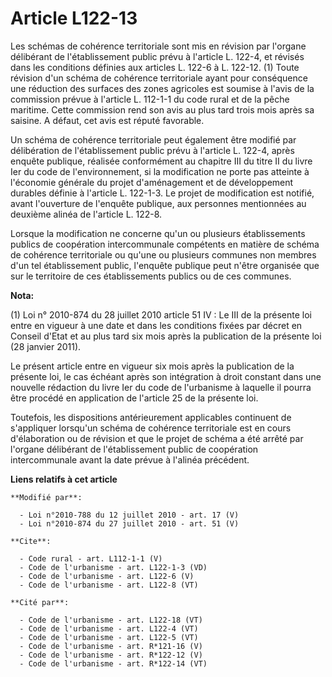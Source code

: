 # Article L122-13

Les schémas de cohérence territoriale sont mis en révision par l'organe délibérant de l'établissement public prévu à
l'article L. 122-4, et révisés dans les conditions définies aux articles L. 122-6 à L. 122-12. (1) Toute révision d'un schéma
de cohérence territoriale ayant pour conséquence une réduction des surfaces des zones agricoles est soumise à l'avis de la
commission prévue à l'article L. 112-1-1 du code rural et de la pêche maritime. Cette commission rend son avis au plus tard
trois mois après sa saisine. A défaut, cet avis est réputé favorable. 

Un schéma de cohérence territoriale peut également être modifié par délibération de l'établissement public prévu à l'article
L. 122-4, après enquête publique, réalisée conformément au chapitre III du titre II du livre Ier du code de l'environnement,
si la modification ne porte pas atteinte à l'économie générale du projet d'aménagement et de développement durables définie à
l'article L. 122-1-3. Le projet de modification est notifié, avant l'ouverture de l'enquête publique, aux personnes
mentionnées au deuxième alinéa de l'article L. 122-8. 

Lorsque la modification ne concerne qu'un ou plusieurs établissements publics de coopération intercommunale compétents en
matière de schéma de cohérence territoriale ou qu'une ou plusieurs communes non membres d'un tel établissement public,
l'enquête publique peut n'être organisée que sur le territoire de ces établissements publics ou de ces communes.

**Nota:**

(1) Loi n° 2010-874 du 28 juillet 2010 article 51 IV : Le III de la présente loi entre en vigueur à une date et dans les
conditions fixées par décret en Conseil d'Etat et au plus tard six mois après la publication de la présente loi (28 janvier
2011).

Le présent article entre en vigueur six mois après la publication de la présente loi, le cas échéant après son intégration à
droit constant dans une nouvelle rédaction du livre Ier du code de l'urbanisme à laquelle il pourra être procédé en
application de l'article 25 de la présente loi. 

Toutefois, les dispositions antérieurement applicables continuent de s'appliquer lorsqu'un schéma de cohérence territoriale
est en cours d'élaboration ou de révision et que le projet de schéma a été arrêté par l'organe délibérant de l'établissement
public de coopération intercommunale avant la date prévue à l'alinéa précédent.

**Liens relatifs à cet article**

	**Modifié par**:

	  - Loi n°2010-788 du 12 juillet 2010 - art. 17 (V)
	  - Loi n°2010-874 du 27 juillet 2010 - art. 51 (V)

	**Cite**:

	  - Code rural - art. L112-1-1 (V)
	  - Code de l'urbanisme - art. L122-1-3 (VD)
	  - Code de l'urbanisme - art. L122-6 (V)
	  - Code de l'urbanisme - art. L122-8 (VT)

	**Cité par**:

	  - Code de l'urbanisme - art. L122-18 (VT)
	  - Code de l'urbanisme - art. L122-4 (VT)
	  - Code de l'urbanisme - art. L122-5 (VT)
	  - Code de l'urbanisme - art. R*121-16 (V)
	  - Code de l'urbanisme - art. R*122-12 (V)
	  - Code de l'urbanisme - art. R*122-14 (VT)
